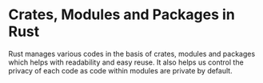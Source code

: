 # Crates, Modules and Packages in Rust
Rust manages various codes in the basis of crates, modules and packages which helps with readability and easy reuse. It also helps us control the privacy of each code as code within modules are private by default.
